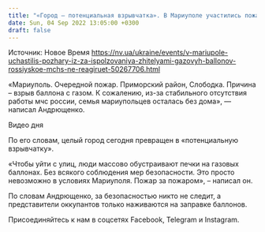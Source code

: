 ```yaml
---
title: "«Город — потенциальная взрывчатка». В Мариуполе участились пожары из-за использования жителями газовых баллонов, российское МЧС не реагирует"
date: Sun, 04 Sep 2022 13:05:00 +0300
draft: false
---
```

Источник: Новое Время https://nv.ua/ukraine/events/v-mariupole-uchastilis-pozhary-iz-za-ispolzovaniya-zhitelyami-gazovyh-ballonov-rossiyskoe-mchs-ne-reagiruet-50267706.html


«Мариуполь. Очередной пожар. Приморский район, Слободка. Причина – взрыв баллона с газом. К сожалению, из-за стабильного отсутствия работы мчс россии, семья мариупольцев осталась без дома», — написал Андрющенко.

 Видео дня   

По его словам, целый город сегодня превращен в «потенциальную взрывчатку».

«Чтобы уйти с улиц, люди массово обустраивают печки на газовых баллонах. Без всякого соблюдения мер безопасности. Это просто невозможно в условиях Мариуполя. Пожар за пожаром», – написал он.

По словам Андрющенко, за безопасностью никто не следит, а представители оккупантов только наживаются на заправке баллонов.

Присоединяйтесь к нам в соцсетях Facebook, Telegram и Instagram.
